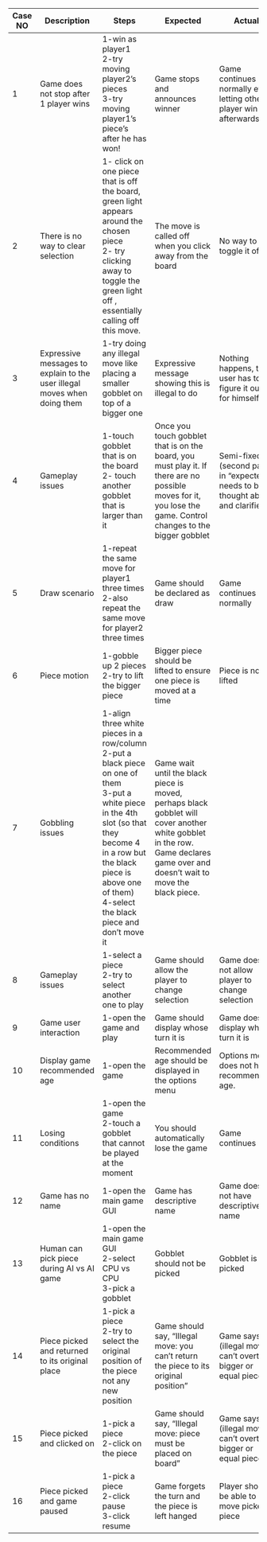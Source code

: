 | Case NO | Description | Steps | Expected | Actual | Response |
|---------|-------------|-------|----------|--------|----------|
| 1       | Game does not stop after 1 player wins | 1-win as player1<br> 2-try moving player2’s pieces<br> 3-try moving player1’s piece’s after he has won! | Game stops and announces winner | Game continues normally even letting other player win afterwards | Fixed |
| 2       | There is no way to clear selection | 1- click on one piece that is off the board, green light appears around the chosen piece<br> 2- try  clicking away to toggle the green light off , essentially calling off this move. | The move is called off when you click away from the board | No way to toggle it off | Reopened |
| 3       | Expressive messages to explain to the user illegal moves when doing them | 1-try doing any illegal move like placing a smaller gobblet on top of a bigger one | Expressive message showing this is illegal to do | Nothing happens, the user has to figure it out for himself | Reopened |
| 4       | Gameplay issues | 1-touch gobblet that is on the board 2- touch another gobblet that is larger than it | Once you touch gobblet that is on the board, you must play it. If there are no possible moves for it, you lose the game. Control changes to the bigger gobblet | Semi-fixed (second part in “expected” needs to be thought about and clarified) |
| 5       | Draw scenario | 1-repeat the same move for player1 three times 2-also repeat the same move for player2 three times | Game should be declared as draw | Game continues normally | Delayed until we get confirmation |
| 6       | Piece motion | 1-gobble up 2 pieces 2-try to lift the bigger piece | Bigger piece should be lifted to ensure one piece is moved at a time | Piece is not lifted |
| 7       | Gobbling issues | 1-align three white pieces in a row/column 2-put a black piece on one of them <br>3-put a white piece in the 4th slot (so that they become 4 in a row but the black piece is above one of them) <br>4-select the black piece and don’t move it | Game wait until the black piece is moved, perhaps black gobblet will cover another white gobblet in the row. Game declares game over and doesn’t wait to move the black piece. |
| 8       | Gameplay issues | 1-select a piece <br>2-try to select another one to play | Game should allow the player to change selection | Game does not allow player to change selection |
| 9       | Game user interaction | 1-open the game and play | Game should display whose turn it is | Game doesn’t display whose turn it is |
| 10      | Display game recommended age | 1-open the game | Recommended age should be displayed in the options menu | Options menu does not have recommended age. |
| 11      | Losing conditions | 1-open the game <br>2-touch a gobblet that cannot be played at the moment | You should automatically lose the game | Game continues |
| 12      | Game has no name | 1-open the main game GUI | Game has descriptive name | Game does not have descriptive name |
| 13      | Human can pick piece during AI vs AI game | 1-open the main game GUI <br>2-select CPU vs CPU <br>3-pick a gobblet | Gobblet should not be picked | Gobblet is picked |
| 14      | Piece picked and returned to its original place | 1-pick a piece <br>2-try to select the original position of the piece not any new position | Game should say, “Illegal move: you can’t return the piece to its original position” | Game says (illegal move: can’t overtake bigger or equal piece) |
| 15      | Piece picked and clicked on | 1-pick a piece <br>2-click on the piece | Game should say, “Illegal move: piece must be placed on board” | Game says (illegal move: can’t overtake bigger or equal piece) |
| 16      | Piece picked and game paused | 1-pick a piece <br>2-click pause <br>3-click resume | Game forgets the turn and the piece is left hanged | Player should be able to move picked piece |
